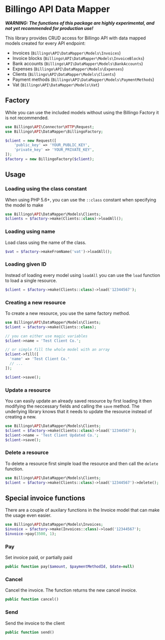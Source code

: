 # Billingo API Data Mapper

***WARNING: The functions of this package are highly experimental, and not yet recommended for production use!***

This library provides CRUD access for Billingo API with data mapped models created for every API endpoint:

- Invoices (`Billingo\API\DataMapper\Models\Invoices`)
- Invoice blocks (`Billingo\API\DataMapper\Models\InvoiceBlocks`)
- Bank accounts (`Billingo\API\DataMapper\Models\BankAccounts`)
- Expenses (`Billingo\API\DataMapper\Models\Expenses`)
- Clients (`Billingo\API\DataMapper\Models\Clients`)
- Payment methods (`Billingo\API\DataMapper\Models\PaymentMethods`)
- Vat (`Billingo\API\DataMapper\Models\Vat`)



## Factory

While you can use the included models without using the Billingo Factory it is not recommended.

```php
use Billingo\API\Connector\HTTP\Request;
use Billingo\API\DataMapper\BillingoFactory;

$client = new Request([
    'public_key' => 'YOUR_PUBLIC_KEY',
    'private_key' => 'YOUR_PRIVATE_KEY',
]);
$factory = new BillingoFactory($client);
```



## Usage

### Loading using the class constant

When using PHP 5.6+, you can use the `::class` constant when specifying the model to make

```php
use Billingo\API\DataMapper\Models\Clients;
$clients = $factory->make(Clients::class)->loadAll();
```



### Loading using name

Load class using the name of the class.

```php
$vat = $factory->makeFromName('vat')->loadAll();
```



### Loading given ID

Instead of loading every model using `loadAll` you can use the `load` function to load a single resource.

```php
$client = $factory->make(Clients::class)->load('12344567');
```



### Creating a new resource

To create a new resource, you use the same factory method.

```php
use Billingo\API\DataMapper\Models\Clients;
$client = $factory->make(Clients::class);

// you can either use magic variables
$client->name = 'Test Client Co.';

// or simple fill the whole model with an array
$client->fill([
  'name' => 'Test Client Co.'
  // ...
]);

$client->save();
```



### Update a resource

You can easily update an already saved resource by first loading it then modifying the neccessary fields and calling the `save` method. The underlying library knows that it needs to update the resource instead of creating a new.

```php
use Billingo\API\DataMapper\Models\Clients;
$client = $factory->make(Clients::class)->load('12344567');
$client->name = 'Test Client Updated Co.';
$client->save();
```



### Delete a resource

To delete a resource first simple load the resource and then call the `delete` function.

```php
use Billingo\API\DataMapper\Models\Clients;
$client = $factory->make(Clients::class)->load('12344567')->delete();
```



## Special invoice functions

There are a couple of auxilary functions in the Invoice model that can make the usage even easier.

```php
use Billingo\API\DataMapper\Models\Invoices;
$invoice = $factory->make(Invoices::class)->load('12344567');
$invoice->pay(3500, 1);
```



### Pay

Set invoice paid, or partially paid

```php
public function pay($amount, $paymentMethodId, $date=null)
```



### Cancel

Cancel the invoice. The function returns the new cancel invoice.

```php
public function cancel()
```



### Send

Send the invoice to the client

```php
public function send()
```


